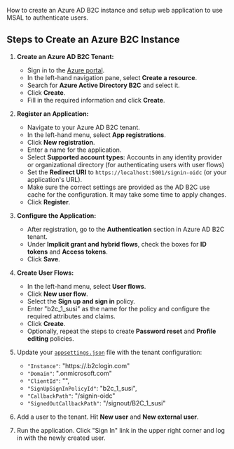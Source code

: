 How to create an Azure AD B2C instance and setup web application to use MSAL to authenticate users.

## Steps to Create an Azure B2C Instance

1. **Create an Azure AD B2C Tenant:**
   - Sign in to the [Azure portal](https://portal.azure.com/).
   - In the left-hand navigation pane, select **Create a resource**.
   - Search for **Azure Active Directory B2C** and select it.
   - Click **Create**.
   - Fill in the required information and click **Create**.

2. **Register an Application:**
   - Navigate to your Azure AD B2C tenant.
   - In the left-hand menu, select **App registrations**.
   - Click **New registration**.
   - Enter a name for the application.
   - Select **Supported account types**: Accounts in any identity provider or organizational directory (for authenticating users with user flows)
   - Set the **Redirect URI** to `https://localhost:5001/signin-oidc` (or your application's URL).
   - Make sure the correct settings are provided as the AD B2C use cache for the configuration. It may take some time to apply changes.
   - Click **Register**.


3. **Configure the Application:**
   - After registration, go to the **Authentication** section in Azure AD B2C tenant.
   - Under **Implicit grant and hybrid flows**, check the boxes for **ID tokens** and **Access tokens**.
   - Click **Save**.

4. **Create User Flows:**
   - In the left-hand menu, select **User flows**.
   - Click **New user flow**.
   - Select the **Sign up and sign in** policy.
   - Enter "b2c_1_susi" as the name for the policy and configure the required attributes and claims.
   - Click **Create**.
   - Optionally, repeat the steps to create **Password reset** and **Profile editing** policies.


5. Update your [`appsettings.json`](/MsalDemo/MsalDemo/appsettings.json) file with the tenant configuration:
    - `"Instance"`: "https://<your-tenant-name>.b2clogin.com"
    - `"Domain"`:  "<your-tenant-name>.onmicrosoft.com"
    - `"ClientId"`: "<your-client-id>",
    - `"SignUpSignInPolicyId"`: "b2c_1_susi",
    - `"CallbackPath"`: "/signin-oidc"
    - `"SignedOutCallbackPath"`: "/signout/B2C_1_susi"

6. Add a user to the tenant. Hit **New user** and **New external user**.

7. Run the application. Click "Sign In" link in the upper right corner and log in with the newly created user.